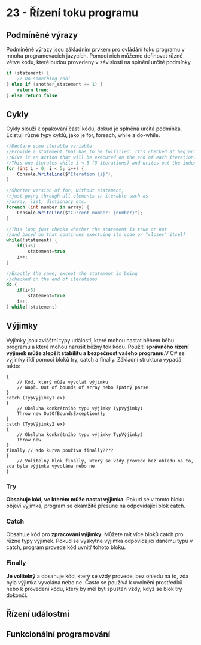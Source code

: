 # 23 - Řízení toku programu
## Podmíněné výrazy
Podmíněné výrazy jsou základním prvkem pro ovládání toku programu v mnoha programovacích jazycích.
Pomocí nich můžeme definovat různé větve kódu, které budou provedeny v závislosti na splnění určité podmínky.

```C#
if (statement) {
    // Do something cool
} else if (another_statement == 1) {
    return true;
} else return false
```

## Cykly
Cykly slouží k opakování částí kódu, dokud je splněná určitá podmínka.
Existují různé typy cyklů, jako je for, foreach, while a do-while.
```C#
//Declare some iterable variable
//Provide a statement that has to be fulfilled. It's checked at beginning of each iteration.
//Give it an action that will be executed on the end of each iteration.
//This one iterates while i < 5 (5 iterations) and writes out the index of each one.
for (int i = 0; i < 5; i++) {
    Console.WriteLine($"Iteration {i}");
}

//Shorter version of for, without statement,
//just going through all elements in iterable such as 
//array, list, dictionary etc.
foreach (int number in array) {
    Console.WriteLine($"Current number: {number}");
}

//This loop just checks whether the statement is true or not 
//and based on that continues exectuing its code or "closes" itself
while(!statement) {
    if(i<5)
        statement=true
    i++;
}

//Exactly the same, except the statement is being 
//checked on the end of iterations
do {
    if(i<5)
        statement=true
    i++;
} while(!statement)
```

## Výjimky
Vyjímky jsou zvláštní typy událostí, které mohou nastat během běhu programu a které mohou narušit běžný tok kódu. Použití **správného řízení výjimek může zlepšit stabilitu a bezpečnost vašeho programu**.V C# se vyjímky řídí pomocí bloků try, catch a finally. Základní struktura vypadá takto:
````try
{
    // Kód, který může vyvolat výjimku
    // Např. Out of bounds of array nebo špatný parse
}
catch (TypVýjimky1 ex)
{
    // Obsluha konkrétního typu výjimky TypVýjimky1
    Throw new OutOfBoundsException();
}
catch (TypVýjimky2 ex)
{
    // Obsluha konkrétního typu výjimky TypVýjimky2
    Throw new 
}
finally // Kdo kurva používa finally????
{
    // Volitelný blok finally, který se vždy provede bez ohledu na to, zda byla výjimka vyvolána nebo ne
}
````

### Try
**Obsahuje kód, ve kterém může nastat výjimka**. Pokud se v tomto bloku objeví výjimka, program se okamžitě přesune na odpovídající blok catch.
### Catch
Obsahuje kód pro **zpracování výjimky**. Můžete mít více bloků catch pro různé typy výjimek. Pokud se vyskytne výjimka odpovídající danému typu v catch, program provede kód uvnitř tohoto bloku.
### Finally
**Je volitelný** a obsahuje kód, který se vždy provede, bez ohledu na to, zda byla výjimka vyvolána nebo ne. Často se používá k uvolnění prostředků nebo k provedení kódu, který by měl být spuštěn vždy, když se blok try dokončí.
## Řízení událostmi


## Funkcionální programování
